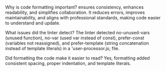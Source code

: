 Why is code formatting important?
ensures consistency, enhances readability, and simplifies collaboration. It reduces errors, improves maintainability, and aligns with professional standards, making code easier to understand and update.

What issues did the linter detect?
The linter detected no-unused-vars (unused function), no-var (used var instead of const), prefer-const (variables not reassigned), and prefer-template (string concatenation instead of template literals) in a 'user-processor.js; file.

Did formatting the code make it easier to read?
Yes, formatting added consistent spacing, proper indentation, and template literals.